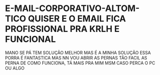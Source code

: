 # E-MAIL-CORPORATIVO-ALTOM-TICO QUISER E O EMAIL FICA PROFISSIONAL PRA KRLH E FUNCIONAL
MANO SE PÁ TEM SOLUÇÃO MELHOR MAS É A MINHA SOLUÇÃO
ESSA PORRA É FANTASTICA MAS NN VOU ABRIR AS PERNAS TÃO FACIL
AS PERNA DE COMO FUNCIONA, TÁ MAIS PRA MIM MSM CASO PERCA O PC OU ALGO

